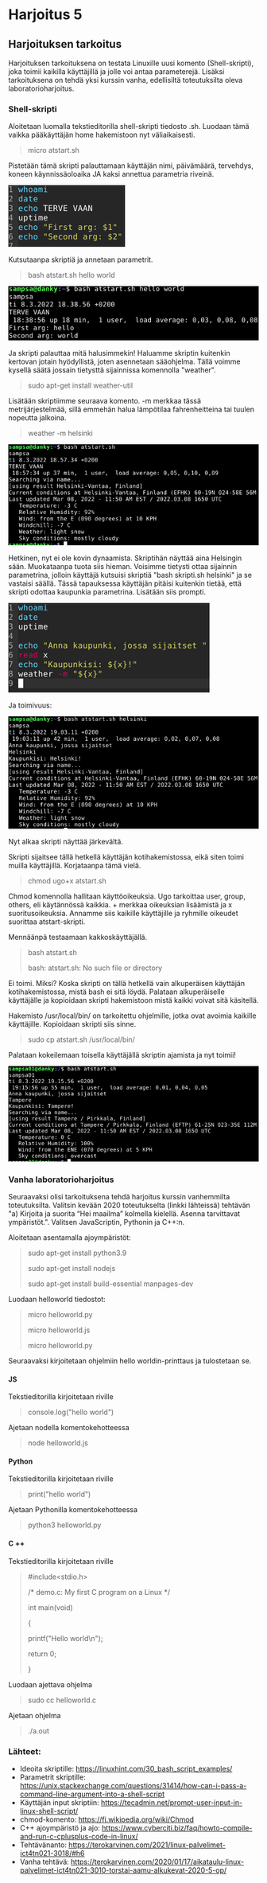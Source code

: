 # Harjoitus 5

## Harjoituksen tarkoitus

Harjoituksen tarkoituksena on testata Linuxille uusi komento (Shell-skripti), joka toimii kaikilla käyttäjillä ja jolle voi antaa parameterejä. Lisäksi tarkoituksena on tehdä yksi kurssin vanha, edellisiltä toteutuksilta oleva laboratorioharjoitus. 

### Shell-skripti

Aloitetaan luomalla tekstieditorilla shell-skripti tiedosto .sh. Luodaan tämä vaikka pääkäyttäjän home hakemistoon nyt väliaikaisesti. 

>micro atstart.sh
>

Pistetään tämä skripti palauttamaan käyttäjän nimi, päivämäärä, tervehdys, koneen käynnissäoloaika JA kaksi annettua parametria riveinä.

![Image](/shellskripti/shellscript1.png "404")

Kutsutaanpa skriptiä ja annetaan parametrit.

>bash atstart.sh hello world
>

![Image](/shellskripti/shellscript2.png "404")

Ja skripti palauttaa mitä halusimmekin! Haluamme skriptin kuitenkin kertovan jotain hyödyllistä, joten asennetaan sääohjelma. Tällä voimme kysellä säätä jossain tietysttä sijainnissa komennolla "weather". 

>sudo apt-get install weather-util
>

Lisätään skriptiimme seuraava komento. -m merkkaa tässä metrijärjestelmää, sillä emmehän halua lämpötilaa fahrenheitteina tai tuulen nopeutta jalkoina.

>weather -m helsinki
>

![Image](/shellskripti/shellscript3.png "404")

Hetkinen, nyt ei ole kovin dynaamista. Skriptihän näyttää aina Helsingin sään. Muokataanpa tuota siis hieman. Voisimme tietysti ottaa sijainnin parametrina, jolloin käyttäjä kutsuisi skriptiä "bash skripti.sh helsinki" ja se vastaisi säällä. Tässä tapauksessa käyttäjän pitäisi kuitenkin tietää, että skripti odottaa kaupunkia parametrina. Lisätään siis prompti.

![Image](/shellskripti/shellscript4.png "404")

Ja toimivuus:

![Image](/shellskripti/shellscript5.png "404")

Nyt alkaa skripti näyttää järkevältä. 

Skripti sijaitsee tällä hetkellä käyttäjän kotihakemistossa, eikä siten toimi muilla käyttäjillä. Korjataanpa tämä vielä.

>chmod ugo+x atstart.sh
>

Chmod komennolla hallitaan käyttöoikeuksia. Ugo tarkoittaa user, group, others, eli käytännössä kaikkia. + merkkaa oikeuksian lisäämistä ja x suoritusoikeuksia. Annamme siis kaikille käyttäjille ja ryhmille oikeudet suorittaa atstart-skripti. 

Mennäänpä testaamaan kakkoskäyttäjällä.

>bash atstart.sh
>
>bash: atstart.sh: No such file or directory
>

Ei toimi. Miksi? Koska skripti on tällä hetkellä vain alkuperäisen käyttäjän kotihakemistossa, mistä bash ei sitä löydä. Palataan alkuperäiselle käyttäjälle ja kopioidaan skripti hakemistoon mistä kaikki voivat sitä käsitellä. 

Hakemisto /usr/local/bin/ on tarkoitettu ohjelmille, jotka ovat avoimia kaikille käyttäjille. Kopioidaan skripti siis sinne. 

>sudo cp atstart.sh /usr/local/bin/
>

Palataan kokeilemaan toisella käyttäjällä skriptin ajamista ja nyt toimii!

![Image](/shellskripti/shellscript6.png "404")


### Vanha laboratorioharjoitus

Seuraavaksi olisi tarkoituksena tehdä harjoitus kurssin vanhemmilta toteutuksilta. Valitsin kevään 2020 toteutukselta (linkki lähteissä) tehtävän "a) Kirjoita ja suorita “Hei maailma” kolmella kielellä. Asenna tarvittavat ympäristöt.". Valitsen JavaScriptin, Pythonin ja C++:n.


Aloitetaan asentamalla ajoympäristöt:

>sudo apt-get install python3.9
>
>sudo apt-get install nodejs
>
>sudo apt-get install build-essential manpages-dev
>

Luodaan helloworld tiedostot:

>micro helloworld.py
>
>micro helloworld.js
>
>micro helloworld.py
>

Seuraavaksi kirjoitetaan ohjelmiin hello worldin-printtaus ja tulostetaan se.

#### JS 

Tekstieditorilla kirjoitetaan riville

>console.log("hello world")
>

Ajetaan nodella komentokehotteessa

>node helloworld.js
>

#### Python

Tekstieditorilla kirjoitetaan riville

>print("hello world")
>

Ajetaan Pythonilla komentokehotteessa

>python3 helloworld.py
>

#### C ++ 

Tekstieditorilla kirjoitetaan riville

>#include<stdio.h>
>
>/* demo.c:  My first C program on a Linux */
>
>int main(void)
>
>{
>
> printf("Hello world\n");
>
> return 0;
>
>}
>

Luodaan ajettava ohjelma

>sudo cc helloworld.c
>

Ajetaan ohjelma

>./a.out
>


### Lähteet:
* Ideoita skriptille: https://linuxhint.com/30_bash_script_examples/
* Parametrit skriptille: https://unix.stackexchange.com/questions/31414/how-can-i-pass-a-command-line-argument-into-a-shell-script
* Käyttäjän input skriptiin: https://tecadmin.net/prompt-user-input-in-linux-shell-script/
* chmod-komento: https://fi.wikipedia.org/wiki/Chmod
* C++ ajoympäristö ja ajo: https://www.cyberciti.biz/faq/howto-compile-and-run-c-cplusplus-code-in-linux/
* Tehtävänanto: https://terokarvinen.com/2021/linux-palvelimet-ict4tn021-3018/#h6 
* Vanha tehtävä: https://terokarvinen.com/2020/01/17/aikataulu-linux-palvelimet-ict4tn021-3010-torstai-aamu-alkukevat-2020-5-op/